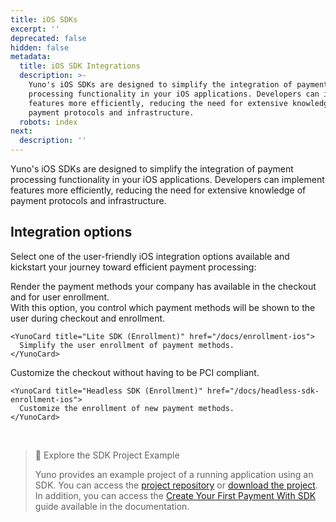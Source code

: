 ```yaml
---
title: iOS SDKs
excerpt: ''
deprecated: false
hidden: false
metadata:
  title: iOS SDK Integrations
  description: >-
    Yuno's iOS SDKs are designed to simplify the integration of payment
    processing functionality in your iOS applications. Developers can implement
    features more efficiently, reducing the need for extensive knowledge of
    payment protocols and infrastructure.
  robots: index
next:
  description: ''
---
```

Yuno's iOS SDKs are designed to simplify the integration of payment processing functionality in your iOS applications. Developers can implement features more efficiently, reducing the need for extensive knowledge of payment protocols and infrastructure.

## Integration options

Select one of the user-friendly iOS integration options available and kickstart your journey toward efficient payment processing:

<Shelf classname="cards_container">
  <div class="first_row">
    <YunoCard title="Full SDK" href="/docs/full-checkout-ios">
      Render the payment methods your company has available in the checkout and for user enrollment.
    </YunoCard>
  </div>

  <div class="second_row">
    <YunoCard title="Lite SDK (Payment)" href="/docs/lite-checkout-ios">
      With this option, you control which payment methods will be shown to the user during checkout and enrollment.
    </YunoCard>

    <YunoCard title="Lite SDK (Enrollment)" href="/docs/enrollment-ios">
      Simplify the user enrollment of payment methods.
    </YunoCard>
  </div>

  <div class="third_row">
    <YunoCard title="Headless SDK (Payment)" href="/docs/headless-sdk-payment-ios">
      Customize the checkout without having to be PCI compliant.
    </YunoCard>

    <YunoCard title="Headless SDK (Enrollment)" href="/docs/headless-sdk-enrollment-ios">
      Customize the enrollment of new payment methods.
    </YunoCard>
  </div>
</Shelf>

<br />

> 📘 Explore the SDK Project Example
>
> Yuno provides an example project of a running application using an SDK. You can access the [project repository](https://github.com/yuno-payments/yuno-sdk-web) or [download the project](https://github.com/yuno-payments/yuno-sdk-web/archive/refs/heads/main.zip). In addition, you can access the [Create Your First Payment With SDK](/docs/step-2-your-first-payment) guide available in the documentation.